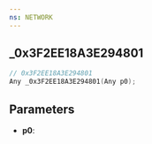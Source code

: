 ```yaml
---
ns: NETWORK
---
```

## _0x3F2EE18A3E294801

```c
// 0x3F2EE18A3E294801
Any _0x3F2EE18A3E294801(Any p0);
```

## Parameters
* **p0**:
